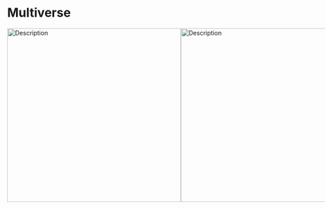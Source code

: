 # Multiverse
<div style="display:flex;">
<img  src="https://sudipacharya456.com.np/multiverse-desktop.png" height="400" alt="Description">
<img  src="https://sudipacharya456.com.np/multiverse-mobile.jpg" height="400" alt="Description">  
  
</div>

